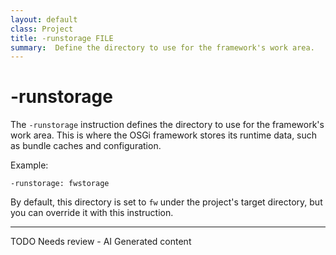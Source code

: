 ```yaml
---
layout: default
class: Project
title: -runstorage FILE
summary:  Define the directory to use for the framework's work area.
---
```


# -runstorage

The `-runstorage` instruction defines the directory to use for the framework's work area. This is where the OSGi framework stores its runtime data, such as bundle caches and configuration.

Example:

```
-runstorage: fwstorage
```

By default, this directory is set to `fw` under the project's target directory, but you can override it with this instruction.


<hr />
TODO Needs review - AI Generated content